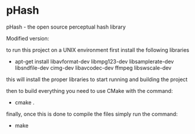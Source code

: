 # pHash
pHash - the open source perceptual hash library

Modified version:

to run this project on a UNIX environment first install the following libraries

- apt-get install libavformat-dev libmpg123-dev libsamplerate-dev libsndfile-dev cimg-dev libavcodec-dev ffmpeg libswscale-dev


this will install the proper libraries to start running and building the project


then to build everything you need to use CMake with the command:
- cmake .

finally, once this is done to compile the files simply run the command:

- make 

